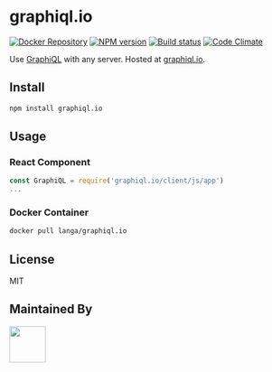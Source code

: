 # graphiql.io

[![Docker Repository][docker-image]][docker-url]
[![NPM version][npm-image]][npm-url]
[![Build status][ci-image]][ci-url]
[![Code Climate][codeclimate-image]][codeclimate-url]

Use [GraphiQL](https://github.com/graphql/graphiql) with any server. Hosted at [graphiql.io](https://graphiql.io).

## Install

```sh
npm install graphiql.io
```

## Usage

### React Component

```js
const GraphiQL = require('graphiql.io/client/js/app')
...
```

### Docker Container

```sh
docker pull langa/graphiql.io
```

## License
MIT

## Maintained By
[<img src='http://i.imgur.com/Y03Jgmf.png' height='64px'>](http://langa.io)

[docker-image]: https://img.shields.io/badge/Docker-langa/graphiql.io-1aaaf8.svg?style=flat-square
[docker-url]: https://hub.docker.com/r/langa/graphiql.io/
[npm-image]: https://img.shields.io/npm/v/waterline-postgresql.svg?style=flat-square
[npm-url]: https://npmjs.org/package/waterline-postgresql
[ci-image]: https://img.shields.io/travis/langateam/graphiql.io/master.svg?style=flat-square
[ci-url]: https://travis-ci.org/langateam/graphiql.io
[codeclimate-image]: https://img.shields.io/codeclimate/github/langateam/graphiql.io.svg?style=flat-square
[codeclimate-url]: https://codeclimate.com/github/langateam/graphiql.io
